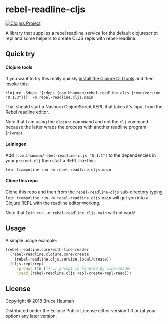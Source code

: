 # rebel-readline-cljs

[![Clojars Project](https://img.shields.io/clojars/v/com.bhauman/rebel-readline-cljs.svg)](https://clojars.org/com.bhauman/rebel-readline-cljs)

A library that supplies a rebel readline service for the default
clojurescript repl and some helpers to create CLJS repls with
rebel-readline.

## Quick try

#### Clojure tools

If you want to try this really quickly [install the Clojure CLI tools](https://clojure.org/guides/getting_started) and then invoke this:

```shell
clojure -Sdeps '{:deps {com.bhauman/rebel-readline-cljs {:mvn/version "0.1.3"}}}' -m rebel-readline.cljs.main
```

That should start a Nashorn ClojureScript REPL that takes it's input
from the Rebel readline editor.

Note that I am using the `clojure` command and not the `clj` command
because the latter wraps the process with another readline program (`rlwrap`).

#### Leiningen

Add `[com.bhauman/rebel-readline-cljs "0.1.1"]` to the dependencies in your
`project.clj` then start a REPL like this:

```shell
lein trampoline run -m rebel-readline.cljs.main
```

#### Clone this repo

Clone this repo and then from the `rebel-readline-cljs` sub-directory
typing `lein trampoline run -m rebel-readline.cljs.main` will get you into
a Clojure REPL with the readline editor working.

Note that `lein run -m rebel-readline.cljs.main` will not work!

## Usage

A simple usage example:

```clojure
(rebel-readline.core/with-line-reader
  (rebel-readline.clojure.core/create
    (rebel-readline.cljs.service.local/create))
  (cljs.repl/repl
     :prompt (fn []) ;; prompt is handled by line-reader
     :read (rebel-readline.cljs.repl/create-repl-read)))
```

## License

Copyright © 2018 Bruce Hauman

Distributed under the Eclipse Public License either version 1.0 or (at
your option) any later version.
